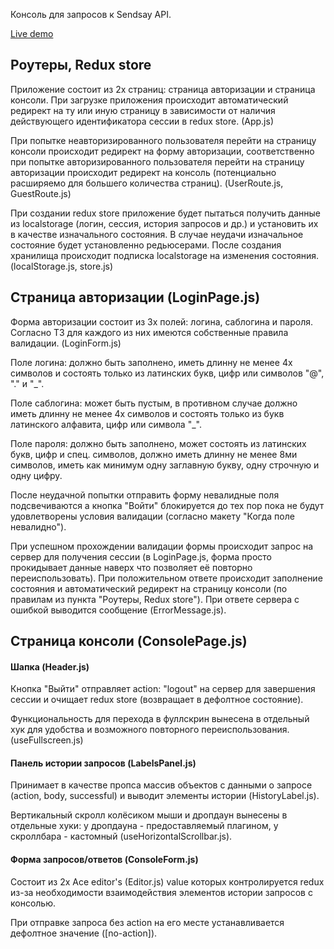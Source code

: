 Консоль для запросов к Sendsay API.

[Live demo](https://facebook.github.io/create-react-app/docs/getting-started)

## Роутеры, Redux store

Приложение состоит из 2х страниц: страница авторизации и страница консоли. При загрузке приложения происходит автоматический редирект
на ту или иную страницу в зависимости от наличия действующего идентификатора сессии в redux store. (App.js)

При попытке неавторизированного пользователя перейти на страницу консоли происходит редирект на форму авторизации,
соответственно при попытке авторизированного пользователя перейти на страницу авторизации происходит редирект на консоль (потенциально
расширяемо для большего количества страниц). (UserRoute.js, GuestRoute.js)

При создании redux store приложение будет пытаться получить данные из localstorage (логин, сессия, история запросов и др.) и установить их
в качестве изначального состояния. В случае неудачи изначальное состояние будет установленно редьюсерами. После создания
хранилища происходит подписка localstorage на изменения состояния. (localStorage.js, store.js)

## Страница авторизации (LoginPage.js)

Форма авторизации состоит из 3х полей: логина, саблогина и пароля. Согласно ТЗ для каждого из них имеются собственные правила валидации. (LoginForm.js)

Поле логина: должно быть заполнено, иметь длинну не менее 4х символов и состоять только из латинских букв, цифр или символов "@", "." и "\_".

Поле саблогина: может быть пустым, в противном случае должно иметь длинну не менее 4х символов и состоять только из букв латинского алфавита, цифр или символа "\_".

Поле пароля: должно быть заполнено, может состоять из латинских букв, цифр и спец. символов, должно иметь длинну не менее 8ми символов,
иметь как минимум одну заглавную букву, одну строчную и одну цифру.

После неудачной попытки отправить форму невалидные поля подсвечиваются а кнопка "Войти" блокируется
до тех пор пока не будут удовлетворены условия валидации (согласно макету "Когда поле невалидно").

При успешном прохождении валидации формы происходит запрос на сервер для получения сессии (в LoginPage.js, форма просто прокидывает данные наверх что позволяет её повторно переиспользовать). При положительном ответе происходит заполнение состояния и автоматический редирект на страницу консоли (по правилам из пункта "Роутеры, Redux store"). При ответе сервера с ошибкой выводится сообщение (ErrorMessage.js).

## Страница консоли (ConsolePage.js)

#### Шапка (Header.js)

Кнопка "Выйти" отправляет action: "logout" на сервер для завершения сессии и очищает redux store (возвращает в дефолтное состояние).

Функциональность для перехода в фуллскрин вынесена в отдельный хук для удобства и возможного повторного переиспользования. (useFullscreen.js)

#### Панель истории запросов (LabelsPanel.js)

Принимает в качестве пропса массив объектов с данными о запросе (action, body, successful) и выводит элементы истории (HistoryLabel.js).

Вертикальный скролл колёсиком мыши и дропдаун вынесены в отдельные хуки: у дропдауна - предоставляемый плагином,
у скроллбара - кастомный (useHorizontalScrollbar.js).

#### Форма запросов/ответов (ConsoleForm.js)

Состоит из 2х Ace editor's (Editor.js) value которых контролируется redux из-за необходимости взаимодействия элементов истории запросов с консолью.

При отправке запроса без action на его месте устанавливается дефолтное значение ([no-action]).
